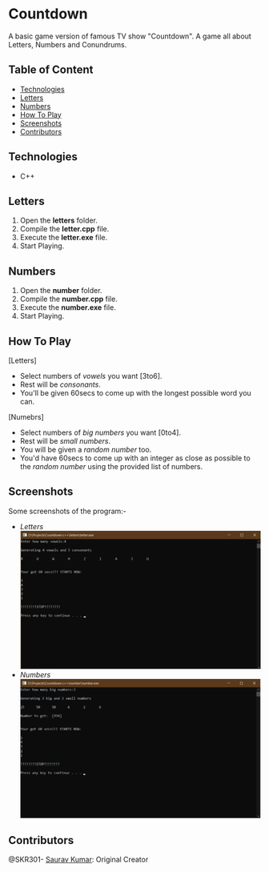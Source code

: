 # Countdown
A basic game version of famous TV show "Countdown". A game all about Letters, Numbers and Conundrums.

## Table of Content
- [Technologies](#technologies)
- [Letters](#letters)
- [Numbers](#numbers)
- [How To Play](#howtoplay)
- [Screenshots](#screenshots)
- [Contributors](#contributors)

## Technologies
- C++

## Letters
1. Open the **letters** folder.
2. Compile the **letter.cpp** file.
3. Execute the **letter.exe** file.
4. Start Playing.

## Numbers
1. Open the **number** folder.
2. Compile the **number.cpp** file.
3. Execute the **number.exe** file.
4. Start Playing.

## How To Play
[Letters]
- Select  numbers of *vowels* you want [3to6].
- Rest will be *consonants*.
- You'll be given 60secs to come up with the longest possible word you can.

[Numebrs]
- Select  numbers of *big numbers* you want [0to4].
- Rest will be *small numbers*.
- You will be given a *random number* too.
- You'd have 60secs to come up with an integer as close as possible to the *random number* using the provided list of numbers.

## Screenshots
Some screenshots of the program:-
- *Letters*<br />
![Letters](https://github.com/SKR301/Countdown/blob/main/Screenshots/letters.png)
- *Numbers*<br />
![Letters](https://github.com/SKR301/Countdown/blob/main/Screenshots/numbers.png)


## Contributors
@SKR301- [Saurav Kumar](https://github.com/SKR301): Original Creator
